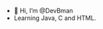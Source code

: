 - 👋 Hi, I’m @DevBman
- Learning Java, C and HTML.

<!---
DevBman/DevBman is a ✨ special ✨ repository because its `README.md` (this file) appears on your GitHub profile.
You can click the Preview link to take a look at your changes.
--->
